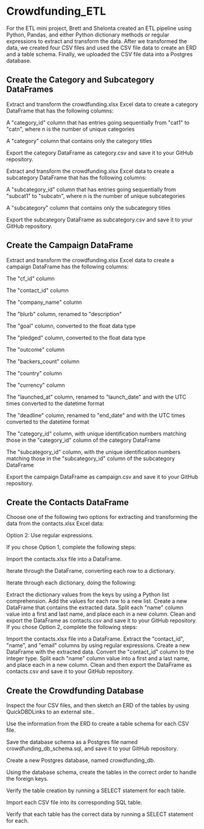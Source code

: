# Crowdfunding_ETL

For the ETL mini project, Brett and Shelonta created an ETL pipeline using Python, Pandas, and either Python dictionary methods or regular expressions to extract and transform the data. After we transformed the data, we created four CSV files and used the CSV file data to create an ERD and a table schema. Finally, we uploaded the CSV file data into a Postgres database.

## Create the Category and Subcategory DataFrames

Extract and transform the crowdfunding.xlsx Excel data to create a category DataFrame that has the following columns:

  A "category_id" column that has entries going sequentially from "cat1" to "catn", where n is the number of unique categories

  A "category" column that contains only the category titles

Export the category DataFrame as category.csv and save it to your GitHub repository.

Extract and transform the crowdfunding.xlsx Excel data to create a subcategory DataFrame that has the following columns:

  A "subcategory_id" column that has entries going sequentially from "subcat1" to "subcatn", where n is the number of unique subcategories

  A "subcategory" column that contains only the subcategory titles

Export the subcategory DataFrame as subcategory.csv and save it to your GitHub repository.

## Create the Campaign DataFrame

Extract and transform the crowdfunding.xlsx Excel data to create a campaign DataFrame has the following columns:

 The "cf_id" column

 The "contact_id" column

 The "company_name" column

 The "blurb" column, renamed to "description"

 The "goal" column, converted to the float data type

 The "pledged" column, converted to the float data type

 The "outcome" column

 The "backers_count" column

 The "country" column

 The "currency" column

 The "launched_at" column, renamed to "launch_date" and with the UTC times converted to the datetime format

 The "deadline" column, renamed to "end_date" and with the UTC times converted to the datetime format

 The "category_id" column, with unique identification numbers matching those in the "category_id" column of the category DataFrame

 The "subcategory_id" column, with the unique identification numbers matching those in the "subcategory_id" column of the subcategory DataFrame

Export the campaign DataFrame as campaign.csv and save it to your GitHub repository.

## Create the Contacts DataFrame

Choose one of the following two options for extracting and transforming the data from the contacts.xlsx Excel data:

  Option 2: Use regular expressions.

If you chose Option 1, complete the following steps:

  Import the contacts.xlsx file into a DataFrame.

  Iterate through the DataFrame, converting each row to a dictionary.

  Iterate through each dictionary, doing the following:

  Extract the dictionary values from the keys by using a Python list comprehension.
  Add the values for each row to a new list.
  Create a new DataFrame that contains the extracted data.
  Split each "name" column value into a first and last name, and place each in a new column.
  Clean and export the DataFrame as contacts.csv and save it to your GitHub repository.
  If you chose Option 2, complete the following steps:

Import the contacts.xlsx file into a DataFrame.
  Extract the "contact_id", "name", and "email" columns by using regular expressions.
  Create a new DataFrame with the extracted data.
  Convert the "contact_id" column to the integer type.
  Split each "name" column value into a first and a last name, and place each in a new column.
  Clean and then export the DataFrame as contacts.csv and save it to your GitHub repository.

## Create the Crowdfunding Database

  Inspect the four CSV files, and then sketch an ERD of the tables by using QuickDBDLinks to an external site..

  Use the information from the ERD to create a table schema for each CSV file.

  Save the database schema as a Postgres file named crowdfunding_db_schema.sql, and save it to your GitHub repository.

  Create a new Postgres database, named crowdfunding_db.

  Using the database schema, create the tables in the correct order to handle the foreign keys.

  Verify the table creation by running a SELECT statement for each table.

  Import each CSV file into its corresponding SQL table.

  Verify that each table has the correct data by running a SELECT statement for each.

